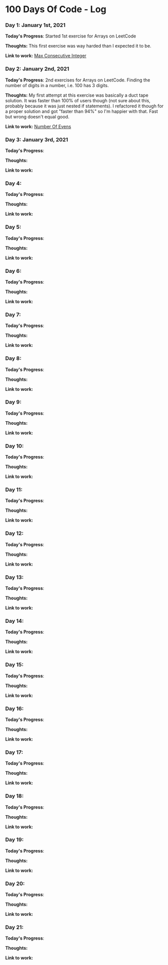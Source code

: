 # 100 Days Of Code - Log

### Day 1: January 1st, 2021

**Today's Progress**: Started 1st exercise for Arrays on LeetCode

**Thoughts:** This first exercise was way harded than I expected it to be.

**Link to work:** [Max Consecutive Integer](https://github.com/BrysonGreer95/LeetCode/blob/master/Arrays/MaxConsecutive/Solution.java)


### Day 2: January 2nd, 2021

**Today's Progress**: 2nd exercises for Arrays on LeetCode. Finding the number of digits in a number, i.e. 100 has 3 digits.

**Thoughts:** My first attempt at this exercise was basically a duct tape solution. It was faster than 100% of users though (not sure about this, probably because it was just nested if statements). I refactored it though for a proper solution and got "faster than 94%" so I'm happier with that. Fast but wrong doesn't equal good.

**Link to work:** [Number Of Evens](https://github.com/BrysonGreer95/LeetCode/tree/master/Arrays/numberOfEvens)


### Day 3: January 3rd, 2021

**Today's Progress**: 

**Thoughts:** 

**Link to work:** 


### Day 4: 

**Today's Progress**: 

**Thoughts:** 

**Link to work:** 


### Day 5:

**Today's Progress**: 

**Thoughts:** 

**Link to work:** 


### Day 6:

**Today's Progress**: 

**Thoughts:** 

**Link to work:** 


### Day 7:

**Today's Progress**: 

**Thoughts:** 

**Link to work:** 


### Day 8:

**Today's Progress**: 

**Thoughts:** 

**Link to work:** 


### Day 9:

**Today's Progress**: 

**Thoughts:** 

**Link to work:** 


### Day 10:

**Today's Progress**: 

**Thoughts:** 

**Link to work:** 


### Day 11:

**Today's Progress**: 

**Thoughts:** 

**Link to work:** 


### Day 12:

**Today's Progress**: 

**Thoughts:** 

**Link to work:** 


### Day 13:

**Today's Progress**: 

**Thoughts:** 

**Link to work:** 


### Day 14:

**Today's Progress**: 

**Thoughts:** 

**Link to work:** 


### Day 15:

**Today's Progress**: 

**Thoughts:** 

**Link to work:** 


### Day 16:

**Today's Progress**: 

**Thoughts:** 

**Link to work:** 


### Day 17:

**Today's Progress**: 

**Thoughts:** 

**Link to work:** 


### Day 18:

**Today's Progress**: 

**Thoughts:** 

**Link to work:** 


### Day 19:

**Today's Progress**: 

**Thoughts:** 

**Link to work:** 


### Day 20:

**Today's Progress**: 

**Thoughts:** 

**Link to work:** 


### Day 21:

**Today's Progress**: 

**Thoughts:** 

**Link to work:** 

